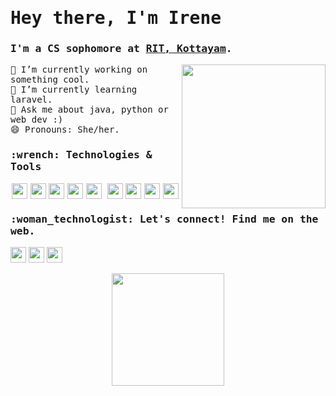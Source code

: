 <samp>
    <h1> Hey there, I'm Irene </h1>
    <h3> I'm a CS sophomore at <a href="http://www.rit.ac.in/">RIT, Kottayam</a>.</h3>
    <img align='right' src="https://media.giphy.com/media/ieyl9zmCjO4b4t6qoY/giphy.gif" width="230">
        🔭 I’m currently working on something cool. <br/>
        🌱 I’m currently learning laravel.<br/>
        💬 Ask me about java, python or web dev :)<br/>
        😄 Pronouns: She/her.<br/>

<h3> :wrench: Technologies & Tools </h3>

<div style="display: flex; justify-content: space-around">
    <img height="25" src="https://img.shields.io/badge/java-F2983B.svg?&style=flat&logo=java&logoColor=white" />
    <img height="25" src="https://img.shields.io/badge/javascript-EDD730.svg?&style=flat&logo=javascript&logoColor=white" />
    <img height="25" src="https://img.shields.io/badge/python-376FA0.svg?&style=flat&logo=python&logoColor=white" />
    <img height="25" src="https://img.shields.io/badge/php-7377AE.svg?&style=flat&logo=php&logoColor=white" />
    <img height="25" src="https://img.shields.io/badge/C-darkblue.svg?&style=flat&logo=c&logoColor=white" />
    <br />
    <img height="25" src="https://img.shields.io/badge/linux-grey.svg?&style=flat&logo=linux&logoColor=white" />
    <img height="25" src="https://img.shields.io/badge/svelte-EB453D.svg?&style=flat&logo=svelte&logoColor=white" />
    <img height="25" src="https://img.shields.io/badge/django-112D1F.svg?&style=flat&logo=django&logoColor=white" />
    <img height="25" src="https://img.shields.io/badge/flutter-41B0EF.svg?&style=flat&logo=flutter&logoColor=white" />
</div>

<h3> :woman_technologist: Let's connect! Find me on the web. </h3>
</samp>

[<img height="25" src = "https://img.shields.io/badge/gmail-c14438?&style=flat&logo=gmail&logoColor=white">][gmail] 
[<img height="25" src="https://img.shields.io/badge/linkedin-blue.svg?style=flat&logo=linkedin&logoColor=white" />][linkedin]
[<img height="25" src="https://img.shields.io/badge/twitter-white.svg?style=flat&logo=twitter&logoColor=blue" />][twitter]
<br />

<div style="display: flex; justify-content: space-around">
    <img src="https://github-readme-stats-drab-iota.vercel.app/api?username=irenekurien&count_private=true&show_icons=true&layout=compact&hide_border=true&theme=nightowl&bg_color=0D1117" height="180px" />
<!-- 
<img align="left" alt="Irene's Language Stats" src="https://github-readme-stats.vercel.app/api/top-langs/?username=irenekurien&langs_count=10&count_private=true&show_icons=true&layout=compact&hide=html%22&hide_border=true&theme=nightowl&bg_color=0D1117" />  -->
</div>
</details>

[linkedin]: https://www.linkedin.com/in/ireneanna/
[gmail]: irenekurien01@gmail.com
[twitter]:https://twitter.com/knowirene/
